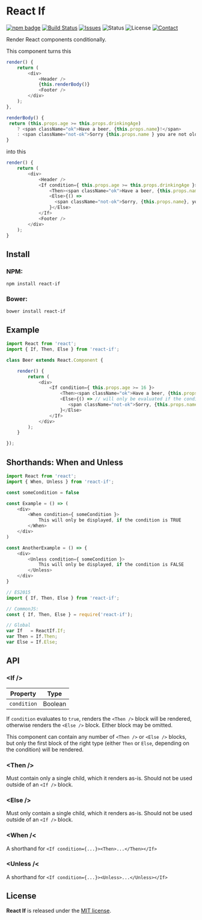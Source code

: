 
# React If

[![npm badge](http://img.shields.io/npm/v/react-if.svg)](https://www.npmjs.com/package/react-if)
[![Build Status](https://travis-ci.org/romac/react-if.svg?branch=master&style=flat)](https://travis-ci.org/romac/react-if)
[![Issues](http://img.shields.io/github/issues/romac/react-if.svg?style=flat)](https://github.com/romac/react-if/issues)
![Status](https://img.shields.io/badge/status-inactive-lightgray.svg?style=flat)
![License](https://img.shields.io/badge/license-mit-brightgreen.svg?style=flat)
[![Contact](https://img.shields.io/badge/contact-@__romac-blue.svg?style=flat)](https://twitter.com/_romac)

Render React components conditionally.

This component turns this

```javascript
render() {
    return (
        <div>
            <Header />
            {this.renderBody()}
            <Footer />
        </div>
    );
},

renderBody() {
 return (this.props.age >= this.props.drinkingAge)
    ? <span className="ok">Have a beer, {this.props.name}!</span>
    : <span className="not-ok">Sorry {this.props.name } you are not old enough.</span>;
}
```

into this

```javascript
render() {
    return (
        <div>
            <Header />
            <If condition={ this.props.age >= this.props.drinkingAge }>
                <Then><span className="ok">Have a beer, {this.props.name}!</span></Then>
                <Else>{() =>
                  <span className="not-ok">Sorry, {this.props.name}, you are not old enough.</span>
                }</Else>
            </If>
            <Footer />
        </div>
    );
}
```

## Install

### NPM:

    npm install react-if

### Bower:

    bower install react-if


## Example

```javascript
import React from 'react';
import { If, Then, Else } from 'react-if';

class Beer extends React.Component {

    render() {
        return (
            <div>
                <If condition={ this.props.age >= 16 }>
                    <Then><span className="ok">Have a beer, {this.props.name}!</span></Then>
                    <Else>{() => // will only be evaluated if the condition fails.
                       <span className="not-ok">Sorry, {this.props.name}, you are not old enough.</span>
                    }</Else>
                </If>
            </div>
        );
    }

});
```

## Shorthands: When and Unless

```javascript
import React from 'react';
import { When, Unless } from 'react-if';

const someCondition = false

const Example = () => (
    <div>
        <When condition={ someCondition }>
            This will only be displayed, if the condition is TRUE
        </When>
    </div>
)

const AnotherExample = () => {
    <div>
        <Unless condition={ someCondition }>
            This will only be displayed, if the condition is FALSE
        </Unless>
    </div>
}
```

```javascript
// ES2015
import { If, Then, Else } from 'react-if';

// CommonJS:
const { If, Then, Else } = require('react-if');

// Global
var If   = ReactIf.If;
var Then = If.Then;
var Else = If.Else;
```

## API

### &lt;If /&gt;

| Property        | Type  |
| ------------- | ------- |
| `condition`   | Boolean |

If `condition` evaluates to `true`, renders the `<Then />` block will be rendered, otherwise renders the `<Else />` block. Either block may be omitted.

This component can contain any number of `<Then />` or `<Else />` blocks, but only the first block of the right type (either `Then` or `Else`, depending on the condition) will be rendered.

### &lt;Then /&gt;
Must contain only a single child, which it renders as-is. Should not be used outside of an `<If />` block.

### &lt;Else /&gt;
Must only contain a single child, which it renders as-is. Should not be used outside of an `<If />` block.

### &lt;When /&lt;
A shorthand for `<If condition={...}><Then>...</Then></If>`

### &lt;Unless /&lt;
A shorthand for `<If condition={...}><Unless>...</Unless></If>`

## License

**React If** is released under the [MIT license](http://romac.mit-license.org).

